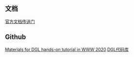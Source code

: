 

## 文档
[官方文档传送门](https://docs.dgl.ai/index.html)

## Github
[Materials for DGL hands-on tutorial in WWW 2020](https://github.com/dglai/WWW20-Hands-on-Tutorial)
[DGL代码库](https://github.com/dmlc/dgl)
